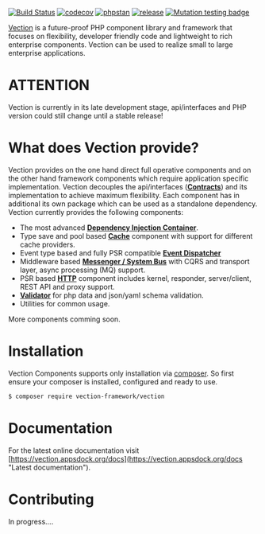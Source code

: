 <!--p align="center">
    <a href="https://vection.appsdock.org" target="_blank">
        <img width="300" src="https://vection.appsdock.org/vection-framework.png">
    </a>
</p-->

[![Build Status](https://travis-ci.org/Vection-Framework/Vection.svg?branch=master)](https://travis-ci.org/Vection-Framework/Vection)
[![codecov](https://codecov.io/gh/Vection-Framework/Vection/branch/master/graph/badge.svg)](https://codecov.io/gh/Vection-Framework/Vection)
[![phpstan](https://img.shields.io/badge/PHPStan-level%205-brightgreen.svg?style=flat)](https://img.shields.io/badge/PHPStan-level%203-brightgreen.svg?style=flat)
[![release](https://img.shields.io/github/v/release/Vection-Framework/Vection?include_prereleases)](https://img.shields.io/github/v/release/Vection-Framework/Vection?include_prereleases)
[![Mutation testing badge](https://img.shields.io/endpoint?style=flat&url=https%3A%2F%2Fbadge-api.stryker-mutator.io%2Fgithub.com%2FVection-Framework%2FVection%2Fmaster)](https://dashboard.stryker-mutator.io/reports/github.com/Vection-Framework/Vection/master)

<a href="https://vection.appsdock.org">Vection</a> is a future-proof PHP component library and framework that focuses on flexibility, developer friendly code and lightweight to rich enterprise components. Vection can be used to realize small to large enterprise applications.

# ATTENTION
Vection is currently in its late development stage, api/interfaces and PHP version could still change until a stable release!

# What does Vection provide?

Vection provides on the one hand direct full operative components and on the other hand framework components which require application specific implementation. 
Vection decouples the api/interfaces (__<a href="https://github.com/Vection-Framework/Contracts">Contracts</a>__) and its implementation to achieve maximum flexibility. Each component has in additional its own package which can be used as a standalone dependency. Vection currently provides the following components:

- The most advanced __<a href="https://github.com/Vection-Framework/DI-Container">Dependency Injection Container</a>__.
- Type save and pool based __<a href="https://github.com/Vection-Framework/Cache">Cache</a>__ component with support for different cache providers.
- Event type based and fully PSR compatible __<a href="https://github.com/Vection-Framework/Event">Event Dispatcher</a>__
- Middleware based __<a href="https://github.com/Vection-Framework/Messenger">Messenger / System Bus</a>__ with CQRS and transport layer, async processing (MQ) support.
- PSR based __<a href="https://github.com/Vection-Framework/Http">HTTP</a>__ component includes kernel, responder, server/client, REST API and proxy support.
- __<a href="https://github.com/Vection-Framework/Validator">Validator</a>__ for php data and json/yaml schema validation. 
- Utilities for common usage.

More components comming soon.

# Installation

Vection Components supports only installation via [composer](https://getcomposer.org). So first ensure your composer is installed, configured and ready to use.

```bash
$ composer require vection-framework/vection
```

# Documentation
For the latest online documentation visit [https://vection.appsdock.org/docs](https://vection.appsdock.org/docs "Latest documentation").

# Contributing
In progress....

